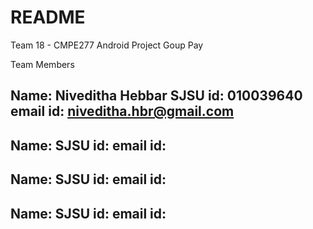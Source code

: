 # README #

Team 18 - CMPE277 
Android Project
Goup Pay

Team Members

Name: Niveditha Hebbar
SJSU id: 010039640
email id: niveditha.hbr@gmail.com
-----------------------------------------------------------------------------------------------

Name: 
SJSU id: 
email id: 
-----------------------------------------------------------------------------------------------

Name: 
SJSU id: 
email id: 
-----------------------------------------------------------------------------------------------

Name: 
SJSU id: 
email id: 
-----------------------------------------------------------------------------------------------